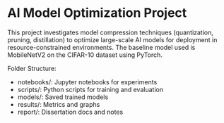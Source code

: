 # AI Model Optimization Project

This project investigates model compression techniques (quantization, pruning, distillation) to optimize large-scale AI models for deployment in resource-constrained environments. The baseline model used is MobileNetV2 on the CIFAR-10 dataset using PyTorch.

Folder Structure:
- notebooks/: Jupyter notebooks for experiments
- scripts/: Python scripts for training and evaluation
- models/: Saved trained models
- results/: Metrics and graphs
- report/: Dissertation docs and notes
